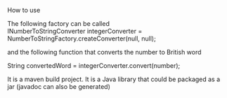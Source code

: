 How to use

The following factory can be called            
INumberToStringConverter<Integer> integerConverter = NumberToStringFactory.createConverter(null, null);

and the following function that converts the number to British word

String convertedWord = integerConverter.convert(number);


It is a maven build project. It is a Java library that could be packaged as a jar (javadoc can also be generated)

